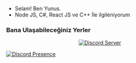 - Selam! Ben Yunus.
- Node JS, C#, React JS ve C++ İle ilgileniyorum
<h3>Bana Ulaşabileceğiniz Yerler</h3>
<div align="center"> <a href="https://discord.gg/miustra"><img src="https://img.shields.io/discord/927725987125403668?label=discord&logo=Discord&style=for-the-badge" alt="Discord Server" /></a></div>
  
[![Discord Presence](https://lanyard.cnrad.dev/api/881342328730714122)](https://discord.com/users/881342328730714122)
